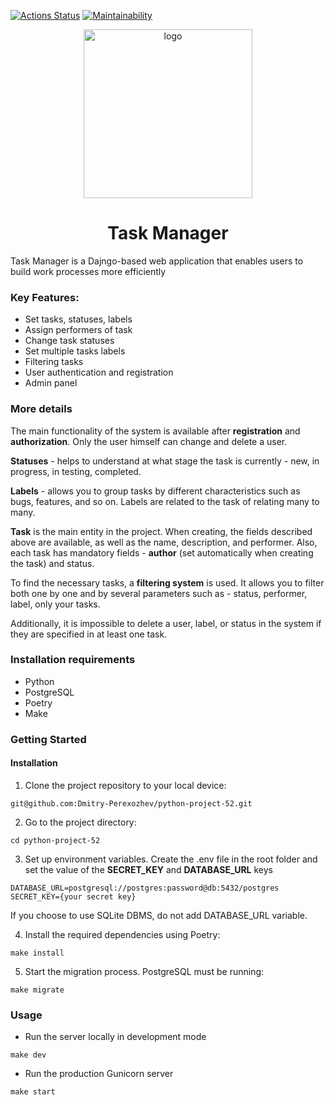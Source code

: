 [![Actions Status](https://github.com/Dmitry-Perexozhev/python-project-52/actions/workflows/hexlet-check.yml/badge.svg)](https://github.com/Dmitry-Perexozhev/python-project-52/actions)
[![Maintainability](https://api.codeclimate.com/v1/badges/b4975e07f182c91a4872/maintainability)](https://codeclimate.com/github/Dmitry-Perexozhev/python-project-52/maintainability)
<div align="center">
<img src="https://github.com/Dmitry-Perexozhev/python-project-52/blob/main/img/task-manager-banner.svg" alt="logo" width="270" height="auto" />
<h1>Task Manager</h1>
</div>

Task Manager is a Dajngo-based web application that enables users to build work processes more efficiently

### Key Features:

- Set tasks, statuses, labels
- Assign performers of task
- Change task statuses
- Set multiple tasks labels
- Filtering tasks
- User authentication and registration
- Admin panel

### More details

The main functionality of the system is available after **registration** and **authorization**. Only the user himself can change and delete a user.<br />

**Statuses** - helps to understand at what stage the task is currently - new, in progress, in testing, completed.<br />

**Labels** - allows you to group tasks by different characteristics such as bugs, features, and so on. Labels are related to the task of relating many to many.<br />

**Task** is the main entity in the project. When creating, the fields described above are available, as well as the name, description, and performer.
Also, each task has mandatory fields - **author** (set automatically when creating the task) and status.<br />

To find the necessary tasks, a **filtering system** is used. It allows you to filter both one by one and by several parameters such as - status, performer, label, only your tasks.<br />

Additionally, it is impossible to delete a user, label, or status in the system if they are specified in at least one task.

### Installation requirements

- Python
- PostgreSQL
- Poetry
- Make

### Getting Started
#### Installation

1) Clone the project repository to your local device:
```
git@github.com:Dmitry-Perexozhev/python-project-52.git
```
2) Go to the project directory:
```
cd python-project-52
```
3) Set up environment variables.
Create the .env file in the root folder and set the value of the **SECRET_KEY** and **DATABASE_URL** keys
```dotenv
DATABASE_URL=postgresql://postgres:password@db:5432/postgres
SECRET_KEY={your secret key}
```
If you choose to use SQLite DBMS, do not add DATABASE_URL variable.<br />

4) Install the required dependencies using Poetry:
```
make install
```

5) Start the migration process. PostgreSQL must be running:
```
make migrate
```
### Usage

- Run the server locally in development mode 
```
make dev
```
- Run the production Gunicorn server
```
make start
```